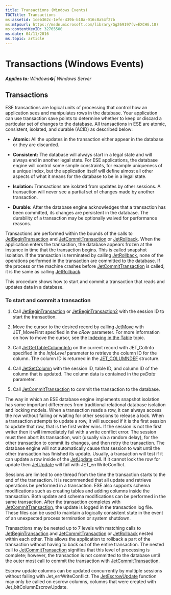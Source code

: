```yaml
---
title: Transactions (Windows Events)
TOCTitle: Transactions
ms:assetid: 1ceb362c-1efe-439b-b10a-016c8a54f27b
ms:mtpsurl: https://msdn.microsoft.com/library/Gg269197(v=EXCHG.10)
ms:contentKeyID: 32765500
ms.date: 04/11/2016
ms.topic: article
---
```


# Transactions (Windows Events)


_**Applies to:** Windows�| Windows Server_

## Transactions

ESE transactions are logical units of processing that control how an application sees and manipulates rows in the database. Your application can use transaction save points to determine whether to keep or discard a particular set of changes to the database. All transactions in ESE are atomic, consistent, isolated, and durable (ACID) as described below:

  - **Atomic:** All the updates in the transaction either appear in the database or they are discarded.

<!-- end list -->

  - **Consistent:** The database will always start in a legal state and will always end in another legal state. For ESE applications, the database engine will control some simple constraints, for example uniqueness of a unique index, but the application itself will define almost all other aspects of what it means for the database to be in a legal state.

<!-- end list -->

  - **Isolation:** Transactions are isolated from updates by other sessions. A transaction will never see a partial set of changes made by another transaction.

<!-- end list -->

  - **Durable:** After the database engine acknowledges that a transaction has been committed, its changes are persistent in the database. The durability of a transaction may be optionally waived for performance reasons.

Transactions are performed within the bounds of the calls to [JetBeginTransaction](./jetbegintransaction-function.md) and [JetCommitTransaction](./jetcommittransaction-function.md) or [JetRollback](./jetrollback-function.md). When the application enters the transaction, the database appears frozen at the instance in time that the transaction begins. This is called snapshot isolation. If the transaction is terminated by calling [JetRollback](./jetrollback-function.md), none of the operations performed in the transaction are committed to the database. If the process or the machine crashes before [JetCommitTransaction](./jetcommittransaction-function.md) is called, it is the same as calling [JetRollback](./jetrollback-function.md).

This procedure shows how to start and commit a transaction that reads and updates data in a database.

### To start and commit a transaction

1.  Call [JetBeginTransaction](./jetbegintransaction-function.md) or [JetBeginTransaction2](./jetbegintransaction2-function.md) with the session ID to start the transaction.

2.  Move the cursor to the desired record by calling [JetMove](./jetmove-function.md) with JET_MoveFirst specified in the *cRow* parameter. For more information on how to move the cursor, see the [Indexing in the Table](./indexing-in-the-table.md) topic.

3.  Call [JetGetTableColumnInfo](./jetgettablecolumninfo-function.md) on the current record with JET_ColInfo specified in the *InfoLevel* parameter to retrieve the column ID for the column. The column ID is returned in the [JET_COLUMNDEF](./jet-columndef-structure.md) structure.

4.  Call [JetSetColumn](./jetsetcolumn-function.md) with the session ID, table ID, and column ID of the column that is updated. The column data is contained in the *pvData* parameter.

5.  Call [JetCommitTransaction](./jetcommittransaction-function.md) to commit the transaction to the database.

The way in which an ESE database engine implements snapshot isolation has some important differences from traditional relational database isolation and locking models. When a transaction reads a row, it can always access the row without failing or waiting for other sessions to release a lock. When a transaction attempts to update a row, it will succeed if it is the first session to update that row, that is the first writer wins. If the session is not the first writer then it will immediately fail with a write conflict error. The session must then abort its transaction, wait (usually via a random delay), for the other transaction to commit its changes, and then retry the transaction. The database engine will not automatically cause that session to wait until the other transaction has finished its update. Usually, a transaction will test if it can update a row inside of the [JetUpdate](./jetupdate-function.md) call. If it cannot lock the row for update then [JetUpdate](./jetupdate-function.md) will fail with JET_errWriteConflict.

Sessions are limited to one thread from the time the transaction starts to the end of the transaction. It is recommended that all update and retrieve operations be performed in a transaction. ESE also supports schema modifications such as creating tables and adding columns inside the transaction. Both update and schema modifications can be performed in the same transaction. After the transaction completes with [JetCommitTransaction](./jetcommittransaction-function.md), the update is logged in the transaction log file. These files can be used to maintain a logically consistent state in the event of an unexpected process termination or system shutdown.

Transactions may be nested up to 7 levels with matching calls to [JetBeginTransaction](./jetbegintransaction-function.md) and [JetCommitTransaction](./jetcommittransaction-function.md) or [JetRollback](./jetrollback-function.md) nested within each other. This allows the application to rollback a part of the transaction without having to back out of the entire transaction. The nested call to [JetCommitTransaction](./jetcommittransaction-function.md) signifies that this level of processing is complete; however, the transaction is not committed to the database until the outer most call to commit the transaction with [JetCommitTransaction](./jetcommittransaction-function.md).

Escrow update columns can be updated concurrently by multiple sessions without failing with Jet_errWriteConflict. The [JetEscrowUpdate](./jetescrowupdate-function.md) function may only be called on escrow columns, columns that were created with Jet_bitColumnEscrowUpdate.